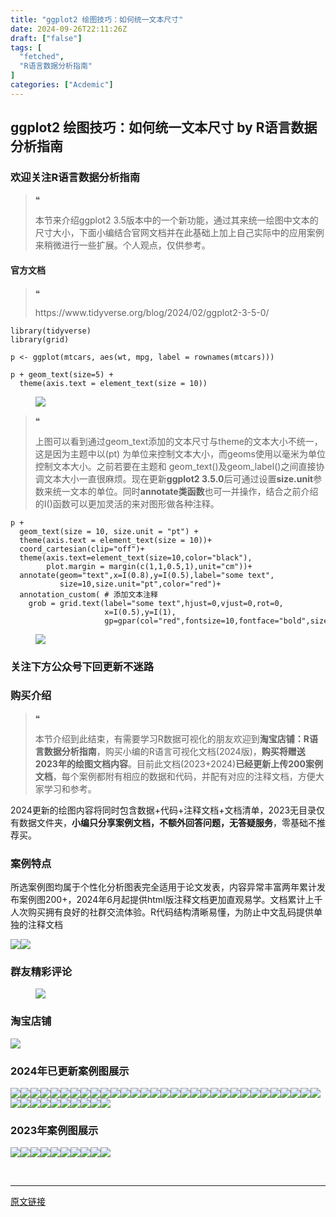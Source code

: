 ```yaml
---
title: "ggplot2 绘图技巧：如何统一文本尺寸"
date: 2024-09-26T22:11:26Z
draft: ["false"]
tags: [
  "fetched",
  "R语言数据分析指南"
]
categories: ["Acdemic"]
---
```

ggplot2 绘图技巧：如何统一文本尺寸 by R语言数据分析指南
------
<div><section data-tool="mdnice编辑器" data-website="https://www.mdnice.com"><h3 data-tool="mdnice编辑器"><span></span><span>欢迎关注R语言数据分析指南</span><span></span></h3><blockquote data-tool="mdnice编辑器"><span>❝</span><p>本节来介绍ggplot2 3.5版本中的一个新功能，通过其来统一绘图中文本的尺寸大小，下面小编结合官网文档并在此基础上加上自己实际中的应用案例来稍微进行一些扩展。个人观点，仅供参考。</p></blockquote><h4 data-tool="mdnice编辑器"><span></span><span></span><span>官方文档</span><span></span></h4><blockquote data-tool="mdnice编辑器"><span>❝</span><p>https://www.tidyverse.org/blog/2024/02/ggplot2-3-5-0/</p></blockquote><pre data-tool="mdnice编辑器"><span></span><code><span>library</span>(tidyverse)<br><span>library</span>(grid)<br></code></pre><pre data-tool="mdnice编辑器"><span></span><code>p &lt;- ggplot(mtcars, aes(wt, mpg, label = rownames(mtcars)))<br></code></pre><pre data-tool="mdnice编辑器"><span></span><code>p + geom_text(size=<span>5</span>) +<br>  theme(axis.text = element_text(size = <span>10</span>))<br></code></pre><figure data-tool="mdnice编辑器"><img data-imgfileid="100034842" data-ratio="0.6694444444444444" data-src="https://mmbiz.qpic.cn/mmbiz_png/EibnicgwScTAZK7tA0icBkaBl7HQZy1rNm3b08YoQZiam09icV0l8k1icpkGerdsw63BnaFNRerX4ibZ8jF6QJvXYWAibw/640?wx_fmt=png&amp;from=appmsg" data-type="png" data-w="1080" src="https://mmbiz.qpic.cn/mmbiz_png/EibnicgwScTAZK7tA0icBkaBl7HQZy1rNm3b08YoQZiam09icV0l8k1icpkGerdsw63BnaFNRerX4ibZ8jF6QJvXYWAibw/640?wx_fmt=png&amp;from=appmsg"></figure><blockquote data-tool="mdnice编辑器"><span>❝</span><p>上图可以看到通过geom_text添加的文本尺寸与theme的文本大小不统一，这是因为主题中以(pt) 为单位来控制文本大小，而geoms使用以毫米为单位控制文本大小。之前若要在主题和 geom_text()及geom_label()之间直接协调文本大小一直很麻烦。现在更新<strong>ggplot2 3.5.0</strong>后可通过设置<span><strong>size.unit</strong></span>参数来统一文本的单位。同时<strong>annotate类函数</strong>也可一并操作，结合之前介绍的I()函数可以更加灵活的来对图形做各种注释。</p></blockquote><pre data-tool="mdnice编辑器"><span></span><code>p +<br>  geom_text(size = <span>10</span>, size.unit = <span>"pt"</span>) +<br>  theme(axis.text = element_text(size = <span>10</span>))+<br>  coord_cartesian(clip=<span>"off"</span>)+<br>  theme(axis.text=element_text(size=<span>10</span>,color=<span>"black"</span>),<br>        plot.margin = margin(c(<span>1</span>,<span>1</span>,<span>0.5</span>,<span>1</span>),unit=<span>"cm"</span>))+<br>  annotate(geom=<span>"text"</span>,x=I(<span>0.8</span>),y=I(<span>0.5</span>),label=<span>"some text"</span>,<br>           size=<span>10</span>,size.unit=<span>"pt"</span>,color=<span>"red"</span>)+<br>  annotation_custom( <span># 添加文本注释</span><br>    grob = grid.text(label=<span>"some text"</span>,hjust=<span>0</span>,vjust=<span>0</span>,rot=<span>0</span>,<br>                     x=I(<span>0.5</span>),y=I(<span>1</span>),<br>                     gp=gpar(col=<span>"red"</span>,fontsize=<span>10</span>,fontface=<span>"bold"</span>,size.unit=<span>"pt"</span>)))<br></code></pre><figure data-tool="mdnice编辑器"><img data-imgfileid="100034843" data-ratio="0.6694444444444444" data-src="https://mmbiz.qpic.cn/mmbiz_png/EibnicgwScTAZK7tA0icBkaBl7HQZy1rNm3iaakvTyWfWLveXn3MJgAX7Eiaw8DthxpDH8FZjGicMdKCTjzsWacq4QUA/640?wx_fmt=png&amp;from=appmsg" data-type="png" data-w="1080" src="https://mmbiz.qpic.cn/mmbiz_png/EibnicgwScTAZK7tA0icBkaBl7HQZy1rNm3iaakvTyWfWLveXn3MJgAX7Eiaw8DthxpDH8FZjGicMdKCTjzsWacq4QUA/640?wx_fmt=png&amp;from=appmsg"></figure><h3 data-tool="mdnice编辑器"><span></span><span>关注下方公众号下回更新不迷路</span><span></span></h3><section><mp-common-profile data-pluginname="mpprofile" data-id="Mzg3MzQzNTYzMw==" data-headimg="http://mmbiz.qpic.cn/mmbiz_png/EibnicgwScTAZF0rpeZII9Ltl26VbVagriczTria1fib3XgjwwHEHFjPzkmGpqWDVVHBSzhENictUM2iavAKiaM5lc9USw/0?wx_fmt=png" data-nickname="R语言数据分析指南" data-alias="YanJANtwo" data-signature="R语言重症爱好者，喜欢绘制各种精美的图表，喜欢的小伙伴可以关注我，跟我一起学习" data-from="0" data-is_biz_ban="0"></mp-common-profile></section><h3 data-tool="mdnice编辑器"><span></span><span>购买介绍</span><span></span></h3><blockquote data-tool="mdnice编辑器"><span>❝</span><p>本节介绍到此结束，有需要学习R数据可视化的朋友欢迎到<strong>淘宝店铺：R语言数据分析指南</strong>，购买小编的R语言可视化文档(2024版)，<strong>购买将赠送2023年的绘图文档内容</strong>。目前此文档(2023+2024)<strong>已经更新上传200案例文档</strong>，每个案例都附有相应的数据和代码，并配有对应的注释文档，方便大家学习和参考。</p></blockquote><p data-tool="mdnice编辑器">2024更新的绘图内容将同时包含数据+代码+注释文档+文档清单，2023无目录仅有数据文件夹，<strong>小编只分享案例文档，不额外回答问题，无答疑服务</strong>，零基础不推荐买。</p><h3 data-tool="mdnice编辑器"><span></span><span>案例特点</span><span></span></h3><p data-tool="mdnice编辑器">所选案例图均属于个性化分析图表完全适用于论文发表，内容异常丰富两年累计发布案例图200+，2024年6月起提供html版注释文档更加直观易学。文档累计上千人次购买拥有良好的社群交流体验。R代码结构清晰易懂，为防止中文乱码提供单独的注释文档</p><p data-tool="mdnice编辑器"><img data-imgfileid="100034845" data-ratio="1.4953703703703705" data-src="https://mmbiz.qpic.cn/mmbiz_png/EibnicgwScTAZK7tA0icBkaBl7HQZy1rNm3p6LoW9N88YicVhbRg48MBnyuQOWLKy5VmBhz01MryiaygpMQK0xcTJvA/640?wx_fmt=png&amp;from=appmsg" data-type="png" data-w="1080" src="https://mmbiz.qpic.cn/mmbiz_png/EibnicgwScTAZK7tA0icBkaBl7HQZy1rNm3p6LoW9N88YicVhbRg48MBnyuQOWLKy5VmBhz01MryiaygpMQK0xcTJvA/640?wx_fmt=png&amp;from=appmsg"><img data-imgfileid="100034846" data-ratio="0.6481481481481481" data-src="https://mmbiz.qpic.cn/mmbiz_png/EibnicgwScTAZK7tA0icBkaBl7HQZy1rNm3c8KSnlQa15WLbPxEGfdb6aLq6OgkoohfhQEvbnDRQKJXwn3gqZtTQA/640?wx_fmt=png&amp;from=appmsg" data-type="png" data-w="1080" src="https://mmbiz.qpic.cn/mmbiz_png/EibnicgwScTAZK7tA0icBkaBl7HQZy1rNm3c8KSnlQa15WLbPxEGfdb6aLq6OgkoohfhQEvbnDRQKJXwn3gqZtTQA/640?wx_fmt=png&amp;from=appmsg"></p><h3 data-tool="mdnice编辑器"><span></span><span>群友精彩评论</span><span></span></h3><figure data-tool="mdnice编辑器"><img data-imgfileid="100034844" data-ratio="0.4546296296296296" data-src="https://mmbiz.qpic.cn/mmbiz_png/EibnicgwScTAZK7tA0icBkaBl7HQZy1rNm3GNrSUC65xFquJR7QM0eITeOuaM2xlLPHrdlTgqWvMaqEYR7rqUj2wA/640?wx_fmt=png&amp;from=appmsg" data-type="png" data-w="1080" src="https://mmbiz.qpic.cn/mmbiz_png/EibnicgwScTAZK7tA0icBkaBl7HQZy1rNm3GNrSUC65xFquJR7QM0eITeOuaM2xlLPHrdlTgqWvMaqEYR7rqUj2wA/640?wx_fmt=png&amp;from=appmsg"></figure><h3 data-tool="mdnice编辑器"><span></span><span>淘宝店铺</span><span></span></h3><p><img data-galleryid="" data-imgfileid="100019415" data-ratio="1.0210420841683367" data-s="300,640" data-src="https://mmbiz.qpic.cn/mmbiz_jpg/EibnicgwScTAbvhPDLGT8NaialEsht92PTYNJWpmVLfoYGic1uha5FyBrDCibibZCLjiazgvpT1XcdwibfVywD2el0VAgg/640?wx_fmt=jpeg" data-type="jpeg" data-w="998" src="https://mmbiz.qpic.cn/mmbiz_jpg/EibnicgwScTAbvhPDLGT8NaialEsht92PTYNJWpmVLfoYGic1uha5FyBrDCibibZCLjiazgvpT1XcdwibfVywD2el0VAgg/640?wx_fmt=jpeg"></p><h3 data-tool="mdnice编辑器"><span></span><span>2024年已更新案例图展示</span><span></span></h3><p data-tool="mdnice编辑器"><img data-imgfileid="100034848" data-ratio="0.4324074074074074" data-src="https://mmbiz.qpic.cn/mmbiz_jpg/EibnicgwScTAZK7tA0icBkaBl7HQZy1rNm33ica6JMgNOhzaggLBGRhnI65TVGhyJC32ncbOwO1rUU6h2oiaQ59wvPw/640?wx_fmt=jpeg&amp;from=appmsg" data-type="jpeg" data-w="1080" src="https://mmbiz.qpic.cn/mmbiz_jpg/EibnicgwScTAZK7tA0icBkaBl7HQZy1rNm33ica6JMgNOhzaggLBGRhnI65TVGhyJC32ncbOwO1rUU6h2oiaQ59wvPw/640?wx_fmt=jpeg&amp;from=appmsg"><img data-imgfileid="100034849" data-ratio="0.47129629629629627" data-src="https://mmbiz.qpic.cn/mmbiz_png/EibnicgwScTAZK7tA0icBkaBl7HQZy1rNm3IoBVhib4eKjJn2PYAvqlOpbkCNeACRwhWwNwXW9Tm44G6nc3KCSRCJQ/640?wx_fmt=png&amp;from=appmsg" data-type="png" data-w="1080" src="https://mmbiz.qpic.cn/mmbiz_png/EibnicgwScTAZK7tA0icBkaBl7HQZy1rNm3IoBVhib4eKjJn2PYAvqlOpbkCNeACRwhWwNwXW9Tm44G6nc3KCSRCJQ/640?wx_fmt=png&amp;from=appmsg"><img data-imgfileid="100034847" data-ratio="0.36574074074074076" data-src="https://mmbiz.qpic.cn/mmbiz_png/EibnicgwScTAZK7tA0icBkaBl7HQZy1rNm3Xn6drWxNoqFITb0PZWe0NPje5kJpTsLialqIZx3NQbJZy95FAjA3chQ/640?wx_fmt=png&amp;from=appmsg" data-type="png" data-w="1080" src="https://mmbiz.qpic.cn/mmbiz_png/EibnicgwScTAZK7tA0icBkaBl7HQZy1rNm3Xn6drWxNoqFITb0PZWe0NPje5kJpTsLialqIZx3NQbJZy95FAjA3chQ/640?wx_fmt=png&amp;from=appmsg"><img data-imgfileid="100034851" data-ratio="0.38981481481481484" data-src="https://mmbiz.qpic.cn/mmbiz_png/EibnicgwScTAZK7tA0icBkaBl7HQZy1rNm3Eb9pglV0vEia44kwicDUqHqt00Wf8cPrTdYJibJnvY2vw4gbR11otkGvw/640?wx_fmt=png&amp;from=appmsg" data-type="png" data-w="1080" src="https://mmbiz.qpic.cn/mmbiz_png/EibnicgwScTAZK7tA0icBkaBl7HQZy1rNm3Eb9pglV0vEia44kwicDUqHqt00Wf8cPrTdYJibJnvY2vw4gbR11otkGvw/640?wx_fmt=png&amp;from=appmsg"><img data-imgfileid="100034850" data-ratio="0.5305555555555556" data-src="https://mmbiz.qpic.cn/mmbiz_png/EibnicgwScTAZK7tA0icBkaBl7HQZy1rNm3siafpZSibxYBibErU91LY6TibZZmpicSff9AmGbUSSP5chRRxDKA8mtWYAg/640?wx_fmt=png&amp;from=appmsg" data-type="png" data-w="1080" src="https://mmbiz.qpic.cn/mmbiz_png/EibnicgwScTAZK7tA0icBkaBl7HQZy1rNm3siafpZSibxYBibErU91LY6TibZZmpicSff9AmGbUSSP5chRRxDKA8mtWYAg/640?wx_fmt=png&amp;from=appmsg"><img data-imgfileid="100034854" data-ratio="0.45185185185185184" data-src="https://mmbiz.qpic.cn/mmbiz_png/EibnicgwScTAZK7tA0icBkaBl7HQZy1rNm3icia3eBCCQpTfdDeJwYdicVYuLht1lus4e0Ymeq71E5qKPsKNOq7ibxNqg/640?wx_fmt=png&amp;from=appmsg" data-type="png" data-w="1080" src="https://mmbiz.qpic.cn/mmbiz_png/EibnicgwScTAZK7tA0icBkaBl7HQZy1rNm3icia3eBCCQpTfdDeJwYdicVYuLht1lus4e0Ymeq71E5qKPsKNOq7ibxNqg/640?wx_fmt=png&amp;from=appmsg"><img data-imgfileid="100034856" data-ratio="0.462037037037037" data-src="https://mmbiz.qpic.cn/mmbiz_png/EibnicgwScTAZK7tA0icBkaBl7HQZy1rNm3ib5Z1lkGTibvOnO06wiaicExPg47wY9lGmoIib974U4rr0LQRzC9Hjm84rw/640?wx_fmt=png&amp;from=appmsg" data-type="png" data-w="1080" src="https://mmbiz.qpic.cn/mmbiz_png/EibnicgwScTAZK7tA0icBkaBl7HQZy1rNm3ib5Z1lkGTibvOnO06wiaicExPg47wY9lGmoIib974U4rr0LQRzC9Hjm84rw/640?wx_fmt=png&amp;from=appmsg"><img data-imgfileid="100034853" data-ratio="0.37407407407407406" data-src="https://mmbiz.qpic.cn/mmbiz_png/EibnicgwScTAZK7tA0icBkaBl7HQZy1rNm3NTCcLucymTZ8MXalkYpxPx1EmI80JKwFyibCCQNCVibmbeEEOkn2rkAg/640?wx_fmt=png&amp;from=appmsg" data-type="png" data-w="1080" src="https://mmbiz.qpic.cn/mmbiz_png/EibnicgwScTAZK7tA0icBkaBl7HQZy1rNm3NTCcLucymTZ8MXalkYpxPx1EmI80JKwFyibCCQNCVibmbeEEOkn2rkAg/640?wx_fmt=png&amp;from=appmsg"><img data-imgfileid="100034855" data-ratio="0.3425925925925926" data-src="https://mmbiz.qpic.cn/mmbiz_png/EibnicgwScTAZK7tA0icBkaBl7HQZy1rNm37uLVdBqBXIUg66kYgPxrzfZ93ovQCRb2axfep9ia4Ue3Ptcta6YFIZg/640?wx_fmt=png&amp;from=appmsg" data-type="png" data-w="1080" src="https://mmbiz.qpic.cn/mmbiz_png/EibnicgwScTAZK7tA0icBkaBl7HQZy1rNm37uLVdBqBXIUg66kYgPxrzfZ93ovQCRb2axfep9ia4Ue3Ptcta6YFIZg/640?wx_fmt=png&amp;from=appmsg"><img data-imgfileid="100034852" data-ratio="0.47685185185185186" data-src="https://mmbiz.qpic.cn/mmbiz_png/EibnicgwScTAZK7tA0icBkaBl7HQZy1rNm3x051jchjomcZ7TTuQ500ezwoBaiasUhRwA0e4Rf7WjzwuxQ6Q8PPSkA/640?wx_fmt=png&amp;from=appmsg" data-type="png" data-w="1080" src="https://mmbiz.qpic.cn/mmbiz_png/EibnicgwScTAZK7tA0icBkaBl7HQZy1rNm3x051jchjomcZ7TTuQ500ezwoBaiasUhRwA0e4Rf7WjzwuxQ6Q8PPSkA/640?wx_fmt=png&amp;from=appmsg"><img data-imgfileid="100034858" data-ratio="0.3814814814814815" data-src="https://mmbiz.qpic.cn/mmbiz_png/EibnicgwScTAZK7tA0icBkaBl7HQZy1rNm3icaTJNoGiaa546gjOeah2b0CsNzG3ricrkbyjgpHlh9WtNV6s7m6TlWXA/640?wx_fmt=png&amp;from=appmsg" data-type="png" data-w="1080" src="https://mmbiz.qpic.cn/mmbiz_png/EibnicgwScTAZK7tA0icBkaBl7HQZy1rNm3icaTJNoGiaa546gjOeah2b0CsNzG3ricrkbyjgpHlh9WtNV6s7m6TlWXA/640?wx_fmt=png&amp;from=appmsg"><img data-imgfileid="100034857" data-ratio="0.43333333333333335" data-src="https://mmbiz.qpic.cn/mmbiz_png/EibnicgwScTAZK7tA0icBkaBl7HQZy1rNm3RXVQtnPxoNf0dzDWrhMZReW9yibsCzYVibWYcQibwOgiaaDb8R7qLWwdicw/640?wx_fmt=png&amp;from=appmsg" data-type="png" data-w="1080" src="https://mmbiz.qpic.cn/mmbiz_png/EibnicgwScTAZK7tA0icBkaBl7HQZy1rNm3RXVQtnPxoNf0dzDWrhMZReW9yibsCzYVibWYcQibwOgiaaDb8R7qLWwdicw/640?wx_fmt=png&amp;from=appmsg"><img data-imgfileid="100034860" data-ratio="0.37592592592592594" data-src="https://mmbiz.qpic.cn/mmbiz_png/EibnicgwScTAZK7tA0icBkaBl7HQZy1rNm3LsDTtJPXEEwV8OicBNN6yA96NOrMwOx360z3TFFDwQQF89xFFSL1LPA/640?wx_fmt=png&amp;from=appmsg" data-type="png" data-w="1080" src="https://mmbiz.qpic.cn/mmbiz_png/EibnicgwScTAZK7tA0icBkaBl7HQZy1rNm3LsDTtJPXEEwV8OicBNN6yA96NOrMwOx360z3TFFDwQQF89xFFSL1LPA/640?wx_fmt=png&amp;from=appmsg"><img data-imgfileid="100034861" data-ratio="0.42592592592592593" data-src="https://mmbiz.qpic.cn/mmbiz_png/EibnicgwScTAZK7tA0icBkaBl7HQZy1rNm3cZKhhufrvicmJJVXYlIXIoXOwMatYqK6RicmfpV0XoXibbNowhLvWKFAQ/640?wx_fmt=png&amp;from=appmsg" data-type="png" data-w="1080" src="https://mmbiz.qpic.cn/mmbiz_png/EibnicgwScTAZK7tA0icBkaBl7HQZy1rNm3cZKhhufrvicmJJVXYlIXIoXOwMatYqK6RicmfpV0XoXibbNowhLvWKFAQ/640?wx_fmt=png&amp;from=appmsg"><img data-imgfileid="100034859" data-ratio="0.39166666666666666" data-src="https://mmbiz.qpic.cn/mmbiz_png/EibnicgwScTAZK7tA0icBkaBl7HQZy1rNm3GD61lK9kKMiafBehrEgbojRfzDal5UnLZtubOOHVvsbwn61iaftQlLUw/640?wx_fmt=png&amp;from=appmsg" data-type="png" data-w="1080" src="https://mmbiz.qpic.cn/mmbiz_png/EibnicgwScTAZK7tA0icBkaBl7HQZy1rNm3GD61lK9kKMiafBehrEgbojRfzDal5UnLZtubOOHVvsbwn61iaftQlLUw/640?wx_fmt=png&amp;from=appmsg"><img data-imgfileid="100034863" data-ratio="0.39444444444444443" data-src="https://mmbiz.qpic.cn/mmbiz_png/EibnicgwScTAZK7tA0icBkaBl7HQZy1rNm3MUezxMIXeib9tiaS2YvHW7Pp97qn5O5ric6ibyndDo7WDpBXibGaRX4YRCQ/640?wx_fmt=png&amp;from=appmsg" data-type="png" data-w="1080" src="https://mmbiz.qpic.cn/mmbiz_png/EibnicgwScTAZK7tA0icBkaBl7HQZy1rNm3MUezxMIXeib9tiaS2YvHW7Pp97qn5O5ric6ibyndDo7WDpBXibGaRX4YRCQ/640?wx_fmt=png&amp;from=appmsg"><img data-imgfileid="100034864" data-ratio="0.4" data-src="https://mmbiz.qpic.cn/mmbiz_png/EibnicgwScTAZK7tA0icBkaBl7HQZy1rNm3dzDoosxAUEhUfA917LAjic0FbMIHTAk1IicUR9iap79fSRicxzWklsic0vQ/640?wx_fmt=png&amp;from=appmsg" data-type="png" data-w="1080" src="https://mmbiz.qpic.cn/mmbiz_png/EibnicgwScTAZK7tA0icBkaBl7HQZy1rNm3dzDoosxAUEhUfA917LAjic0FbMIHTAk1IicUR9iap79fSRicxzWklsic0vQ/640?wx_fmt=png&amp;from=appmsg"><img data-imgfileid="100034866" data-ratio="0.41759259259259257" data-src="https://mmbiz.qpic.cn/mmbiz_png/EibnicgwScTAZK7tA0icBkaBl7HQZy1rNm3kMg8NGcOMicthEVhhQjH0HBWzMnvVTnrU1K9rjxBJobX2ibXfq7C40Jw/640?wx_fmt=png&amp;from=appmsg" data-type="png" data-w="1080" src="https://mmbiz.qpic.cn/mmbiz_png/EibnicgwScTAZK7tA0icBkaBl7HQZy1rNm3kMg8NGcOMicthEVhhQjH0HBWzMnvVTnrU1K9rjxBJobX2ibXfq7C40Jw/640?wx_fmt=png&amp;from=appmsg"><img data-imgfileid="100034865" data-ratio="0.3314814814814815" data-src="https://mmbiz.qpic.cn/mmbiz_png/EibnicgwScTAZK7tA0icBkaBl7HQZy1rNm3MReMd8lP5dRlmXyTxo1ibado1JFfhvbjrnl9JTbPQE8js6nWC35owOQ/640?wx_fmt=png&amp;from=appmsg" data-type="png" data-w="1080" src="https://mmbiz.qpic.cn/mmbiz_png/EibnicgwScTAZK7tA0icBkaBl7HQZy1rNm3MReMd8lP5dRlmXyTxo1ibado1JFfhvbjrnl9JTbPQE8js6nWC35owOQ/640?wx_fmt=png&amp;from=appmsg"><img data-imgfileid="100034862" data-ratio="0.4255555555555556" data-src="https://mmbiz.qpic.cn/mmbiz_png/EibnicgwScTAZK7tA0icBkaBl7HQZy1rNm3RhzaeaCwftLgsRJ8dkJX9ZSeuxXMuYlfb2kDVA6PISKiaxibyLd43y3g/640?wx_fmt=png&amp;from=appmsg" data-type="png" data-w="900" src="https://mmbiz.qpic.cn/mmbiz_png/EibnicgwScTAZK7tA0icBkaBl7HQZy1rNm3RhzaeaCwftLgsRJ8dkJX9ZSeuxXMuYlfb2kDVA6PISKiaxibyLd43y3g/640?wx_fmt=png&amp;from=appmsg"><img data-imgfileid="100034867" data-ratio="0.4255555555555556" data-src="https://mmbiz.qpic.cn/mmbiz_png/EibnicgwScTAZK7tA0icBkaBl7HQZy1rNm3PI15njOltDBzSJ39StRIzDbjanOg8RQH9zp9KQByIKSR3sByXNQK9g/640?wx_fmt=png&amp;from=appmsg" data-type="png" data-w="900" src="https://mmbiz.qpic.cn/mmbiz_png/EibnicgwScTAZK7tA0icBkaBl7HQZy1rNm3PI15njOltDBzSJ39StRIzDbjanOg8RQH9zp9KQByIKSR3sByXNQK9g/640?wx_fmt=png&amp;from=appmsg"><img data-imgfileid="100034870" data-ratio="0.37962962962962965" data-src="https://mmbiz.qpic.cn/mmbiz_png/EibnicgwScTAZK7tA0icBkaBl7HQZy1rNm35Libr2JF7r71AoqFBGm7GFEtsdicqxCicicKSKdVoufoFTFETrH9YIqAdw/640?wx_fmt=png&amp;from=appmsg" data-type="png" data-w="1080" src="https://mmbiz.qpic.cn/mmbiz_png/EibnicgwScTAZK7tA0icBkaBl7HQZy1rNm35Libr2JF7r71AoqFBGm7GFEtsdicqxCicicKSKdVoufoFTFETrH9YIqAdw/640?wx_fmt=png&amp;from=appmsg"><img data-imgfileid="100034871" data-ratio="0.4255555555555556" data-src="https://mmbiz.qpic.cn/mmbiz_png/EibnicgwScTAZK7tA0icBkaBl7HQZy1rNm3dqBXniaCF9MVlLIcq4HxveibwLsBO2el3g2ia00dAckOCMIUyZajgzK1w/640?wx_fmt=png&amp;from=appmsg" data-type="png" data-w="900" src="https://mmbiz.qpic.cn/mmbiz_png/EibnicgwScTAZK7tA0icBkaBl7HQZy1rNm3dqBXniaCF9MVlLIcq4HxveibwLsBO2el3g2ia00dAckOCMIUyZajgzK1w/640?wx_fmt=png&amp;from=appmsg"><img data-imgfileid="100034868" data-ratio="0.4255555555555556" data-src="https://mmbiz.qpic.cn/mmbiz_png/EibnicgwScTAZK7tA0icBkaBl7HQZy1rNm3odX6lqhACIkLG3rqia9zBAWO0UhCoJHucV84WuguHL2MH36rI3lT2og/640?wx_fmt=png&amp;from=appmsg" data-type="png" data-w="900" src="https://mmbiz.qpic.cn/mmbiz_png/EibnicgwScTAZK7tA0icBkaBl7HQZy1rNm3odX6lqhACIkLG3rqia9zBAWO0UhCoJHucV84WuguHL2MH36rI3lT2og/640?wx_fmt=png&amp;from=appmsg"><img data-imgfileid="100034869" data-ratio="0.4255555555555556" data-src="https://mmbiz.qpic.cn/mmbiz_png/EibnicgwScTAZK7tA0icBkaBl7HQZy1rNm3YoE1NtsEmdAg41Elicy3vLQxojVY9pKyLLDMOSgERicJjo2ILiaWGibUEw/640?wx_fmt=png&amp;from=appmsg" data-type="png" data-w="900" src="https://mmbiz.qpic.cn/mmbiz_png/EibnicgwScTAZK7tA0icBkaBl7HQZy1rNm3YoE1NtsEmdAg41Elicy3vLQxojVY9pKyLLDMOSgERicJjo2ILiaWGibUEw/640?wx_fmt=png&amp;from=appmsg"><img data-imgfileid="100034875" data-ratio="0.4255555555555556" data-src="https://mmbiz.qpic.cn/mmbiz_png/EibnicgwScTAZK7tA0icBkaBl7HQZy1rNm3NRr9yZuriclswcoaYCdWQjd4Zto4EF3vMAkIvNsHXsKFZESWIrgod3w/640?wx_fmt=png&amp;from=appmsg" data-type="png" data-w="900" src="https://mmbiz.qpic.cn/mmbiz_png/EibnicgwScTAZK7tA0icBkaBl7HQZy1rNm3NRr9yZuriclswcoaYCdWQjd4Zto4EF3vMAkIvNsHXsKFZESWIrgod3w/640?wx_fmt=png&amp;from=appmsg"><img data-imgfileid="100034873" data-ratio="0.4255555555555556" data-src="https://mmbiz.qpic.cn/mmbiz_png/EibnicgwScTAZK7tA0icBkaBl7HQZy1rNm3nO15fIGrSaEBCVjVKRw8iadETDgJld1uQ7EJ6uw7qORicQ4lPlOyPBoQ/640?wx_fmt=png&amp;from=appmsg" data-type="png" data-w="900" src="https://mmbiz.qpic.cn/mmbiz_png/EibnicgwScTAZK7tA0icBkaBl7HQZy1rNm3nO15fIGrSaEBCVjVKRw8iadETDgJld1uQ7EJ6uw7qORicQ4lPlOyPBoQ/640?wx_fmt=png&amp;from=appmsg"><img data-imgfileid="100034872" data-ratio="0.4255555555555556" data-src="https://mmbiz.qpic.cn/mmbiz_png/EibnicgwScTAZK7tA0icBkaBl7HQZy1rNm3w8LCcqNh1UhxC7Nnd9JBNn4CJs7pjYnqndFVsgLCMB8Xfx1RapwdibA/640?wx_fmt=png&amp;from=appmsg" data-type="png" data-w="900" src="https://mmbiz.qpic.cn/mmbiz_png/EibnicgwScTAZK7tA0icBkaBl7HQZy1rNm3w8LCcqNh1UhxC7Nnd9JBNn4CJs7pjYnqndFVsgLCMB8Xfx1RapwdibA/640?wx_fmt=png&amp;from=appmsg"><img data-imgfileid="100034876" data-ratio="0.48148148148148145" data-src="https://mmbiz.qpic.cn/mmbiz_png/EibnicgwScTAZK7tA0icBkaBl7HQZy1rNm3wiayA6pbdHqbk5txAND5RbxbbLYA48zia6zOMMlrbPETYbKibn6VhicUxw/640?wx_fmt=png&amp;from=appmsg" data-type="png" data-w="1080" src="https://mmbiz.qpic.cn/mmbiz_png/EibnicgwScTAZK7tA0icBkaBl7HQZy1rNm3wiayA6pbdHqbk5txAND5RbxbbLYA48zia6zOMMlrbPETYbKibn6VhicUxw/640?wx_fmt=png&amp;from=appmsg"><img data-imgfileid="100034874" data-ratio="0.4255555555555556" data-src="https://mmbiz.qpic.cn/mmbiz_png/EibnicgwScTAZK7tA0icBkaBl7HQZy1rNm3qPZ7kudibwrByPV3q70I4oAaYCiaKSXyia0dsJhWJh1Uf0USgDfibHw6XQ/640?wx_fmt=png&amp;from=appmsg" data-type="png" data-w="900" src="https://mmbiz.qpic.cn/mmbiz_png/EibnicgwScTAZK7tA0icBkaBl7HQZy1rNm3qPZ7kudibwrByPV3q70I4oAaYCiaKSXyia0dsJhWJh1Uf0USgDfibHw6XQ/640?wx_fmt=png&amp;from=appmsg"><img data-imgfileid="100034877" data-ratio="0.4255555555555556" data-src="https://mmbiz.qpic.cn/mmbiz_png/EibnicgwScTAZK7tA0icBkaBl7HQZy1rNm3A5p2iabjf6WXc7g9Y1vae6fMYl3asCqrd9UsPic7Mf9rtHcPcbnh3RKQ/640?wx_fmt=png&amp;from=appmsg" data-type="png" data-w="900" src="https://mmbiz.qpic.cn/mmbiz_png/EibnicgwScTAZK7tA0icBkaBl7HQZy1rNm3A5p2iabjf6WXc7g9Y1vae6fMYl3asCqrd9UsPic7Mf9rtHcPcbnh3RKQ/640?wx_fmt=png&amp;from=appmsg"><img data-imgfileid="100034879" data-ratio="0.4255555555555556" data-src="https://mmbiz.qpic.cn/mmbiz_png/EibnicgwScTAZK7tA0icBkaBl7HQZy1rNm3I8vEdv6uslptDl2ibDuG8ZM8NyfuEoMHwiarKIlVJ0yGD8icjnBF1MQXg/640?wx_fmt=png&amp;from=appmsg" data-type="png" data-w="900" src="https://mmbiz.qpic.cn/mmbiz_png/EibnicgwScTAZK7tA0icBkaBl7HQZy1rNm3I8vEdv6uslptDl2ibDuG8ZM8NyfuEoMHwiarKIlVJ0yGD8icjnBF1MQXg/640?wx_fmt=png&amp;from=appmsg"><img data-imgfileid="100034880" data-ratio="0.4255555555555556" data-src="https://mmbiz.qpic.cn/mmbiz_png/EibnicgwScTAZK7tA0icBkaBl7HQZy1rNm3uHK4qe5EYS0vvNyaLIqaj2gRgbpBgUbSWticc5B22ZvNdZbP7JrDxKA/640?wx_fmt=png&amp;from=appmsg" data-type="png" data-w="900" src="https://mmbiz.qpic.cn/mmbiz_png/EibnicgwScTAZK7tA0icBkaBl7HQZy1rNm3uHK4qe5EYS0vvNyaLIqaj2gRgbpBgUbSWticc5B22ZvNdZbP7JrDxKA/640?wx_fmt=png&amp;from=appmsg"><img data-imgfileid="100034881" data-ratio="0.4255555555555556" data-src="https://mmbiz.qpic.cn/mmbiz_png/EibnicgwScTAZK7tA0icBkaBl7HQZy1rNm3OAghI0j3Ve775aRDibKDQSCib5B4Lj4TvtQQTIwg9jPxMkSE4Dydvv2g/640?wx_fmt=png&amp;from=appmsg" data-type="png" data-w="900" src="https://mmbiz.qpic.cn/mmbiz_png/EibnicgwScTAZK7tA0icBkaBl7HQZy1rNm3OAghI0j3Ve775aRDibKDQSCib5B4Lj4TvtQQTIwg9jPxMkSE4Dydvv2g/640?wx_fmt=png&amp;from=appmsg"><img data-imgfileid="100034878" data-ratio="0.4255555555555556" data-src="https://mmbiz.qpic.cn/mmbiz_png/EibnicgwScTAZK7tA0icBkaBl7HQZy1rNm37PibUHvleLEicJicrN6PF9wmkcn0Ox7tuX9U8WZyrsTm2nx2C435ib6QIA/640?wx_fmt=png&amp;from=appmsg" data-type="png" data-w="900" src="https://mmbiz.qpic.cn/mmbiz_png/EibnicgwScTAZK7tA0icBkaBl7HQZy1rNm37PibUHvleLEicJicrN6PF9wmkcn0Ox7tuX9U8WZyrsTm2nx2C435ib6QIA/640?wx_fmt=png&amp;from=appmsg"><img data-imgfileid="100034882" data-ratio="0.4255555555555556" data-src="https://mmbiz.qpic.cn/mmbiz_png/EibnicgwScTAZK7tA0icBkaBl7HQZy1rNm3V2UiaXECmst8bHM1ypruibsz7Qy0YyMwqqaAic7gLCUtrlFvBMTpcC1Gw/640?wx_fmt=png&amp;from=appmsg" data-type="png" data-w="900" src="https://mmbiz.qpic.cn/mmbiz_png/EibnicgwScTAZK7tA0icBkaBl7HQZy1rNm3V2UiaXECmst8bHM1ypruibsz7Qy0YyMwqqaAic7gLCUtrlFvBMTpcC1Gw/640?wx_fmt=png&amp;from=appmsg"><img data-imgfileid="100034886" data-ratio="0.4255555555555556" data-src="https://mmbiz.qpic.cn/mmbiz_png/EibnicgwScTAZK7tA0icBkaBl7HQZy1rNm3NicPtpOgibQd0R9Fqp3VYyIiaAhKwae3Px7KM2Qx9UVdncH7NMVBHsbfQ/640?wx_fmt=png&amp;from=appmsg" data-type="png" data-w="900" src="https://mmbiz.qpic.cn/mmbiz_png/EibnicgwScTAZK7tA0icBkaBl7HQZy1rNm3NicPtpOgibQd0R9Fqp3VYyIiaAhKwae3Px7KM2Qx9UVdncH7NMVBHsbfQ/640?wx_fmt=png&amp;from=appmsg"><img data-imgfileid="100034883" data-ratio="0.4255555555555556" data-src="https://mmbiz.qpic.cn/mmbiz_png/EibnicgwScTAZK7tA0icBkaBl7HQZy1rNm3zUmgOK6HjDAxILW3o2OYdZjW3uScqDGB5lxicFB1UkhKibubnvJibJo3w/640?wx_fmt=png&amp;from=appmsg" data-type="png" data-w="900" src="https://mmbiz.qpic.cn/mmbiz_png/EibnicgwScTAZK7tA0icBkaBl7HQZy1rNm3zUmgOK6HjDAxILW3o2OYdZjW3uScqDGB5lxicFB1UkhKibubnvJibJo3w/640?wx_fmt=png&amp;from=appmsg"><img data-imgfileid="100034884" data-ratio="0.4255555555555556" data-src="https://mmbiz.qpic.cn/mmbiz_png/EibnicgwScTAZK7tA0icBkaBl7HQZy1rNm3jbxUzcFyVQjET32iaznxicS9awpqN0fBMxG3Hib1sxI67eRDBLJteU8ug/640?wx_fmt=png&amp;from=appmsg" data-type="png" data-w="900" src="https://mmbiz.qpic.cn/mmbiz_png/EibnicgwScTAZK7tA0icBkaBl7HQZy1rNm3jbxUzcFyVQjET32iaznxicS9awpqN0fBMxG3Hib1sxI67eRDBLJteU8ug/640?wx_fmt=png&amp;from=appmsg"><img data-imgfileid="100034885" data-ratio="0.4255555555555556" data-src="https://mmbiz.qpic.cn/mmbiz_png/EibnicgwScTAZK7tA0icBkaBl7HQZy1rNm3knjq5LHhyFzbAJ5cv98iaDQdpJHuEsCWt2iacdFxwG4jscXS4p4FJRxA/640?wx_fmt=png&amp;from=appmsg" data-type="png" data-w="900" src="https://mmbiz.qpic.cn/mmbiz_png/EibnicgwScTAZK7tA0icBkaBl7HQZy1rNm3knjq5LHhyFzbAJ5cv98iaDQdpJHuEsCWt2iacdFxwG4jscXS4p4FJRxA/640?wx_fmt=png&amp;from=appmsg"><img data-imgfileid="100034891" data-ratio="0.44907407407407407" data-src="https://mmbiz.qpic.cn/mmbiz_png/EibnicgwScTAZK7tA0icBkaBl7HQZy1rNm34YjeT11JHZxonnbkvuLy1pjx9ThNfaYTwTCUicrzAEgStllkMOchQuA/640?wx_fmt=png&amp;from=appmsg" data-type="png" data-w="1080" src="https://mmbiz.qpic.cn/mmbiz_png/EibnicgwScTAZK7tA0icBkaBl7HQZy1rNm34YjeT11JHZxonnbkvuLy1pjx9ThNfaYTwTCUicrzAEgStllkMOchQuA/640?wx_fmt=png&amp;from=appmsg"></p><h3 data-tool="mdnice编辑器"><span></span><span>2023年案例图展示</span><span></span></h3><p data-tool="mdnice编辑器"><img data-imgfileid="100034890" data-ratio="0.4255555555555556" data-src="https://mmbiz.qpic.cn/mmbiz_png/EibnicgwScTAZK7tA0icBkaBl7HQZy1rNm39cibdmEibf4xFpeaZQAM0pv593OHPHvlIoQUYEIuLYlfj4ibxLGvbvDrg/640?wx_fmt=png&amp;from=appmsg" data-type="png" data-w="900" src="https://mmbiz.qpic.cn/mmbiz_png/EibnicgwScTAZK7tA0icBkaBl7HQZy1rNm39cibdmEibf4xFpeaZQAM0pv593OHPHvlIoQUYEIuLYlfj4ibxLGvbvDrg/640?wx_fmt=png&amp;from=appmsg"><img data-imgfileid="100034887" data-ratio="0.4255555555555556" data-src="https://mmbiz.qpic.cn/mmbiz_png/EibnicgwScTAZK7tA0icBkaBl7HQZy1rNm3tIpo4onz8c7UMqHqmAFION7eKR7LVib8NPj9gDTZxP21R6icAQCbrowg/640?wx_fmt=png&amp;from=appmsg" data-type="png" data-w="900" src="https://mmbiz.qpic.cn/mmbiz_png/EibnicgwScTAZK7tA0icBkaBl7HQZy1rNm3tIpo4onz8c7UMqHqmAFION7eKR7LVib8NPj9gDTZxP21R6icAQCbrowg/640?wx_fmt=png&amp;from=appmsg"><img data-imgfileid="100034888" data-ratio="0.4255555555555556" data-src="https://mmbiz.qpic.cn/mmbiz_png/EibnicgwScTAZK7tA0icBkaBl7HQZy1rNm3WCNpTmtHHu0csELhQMyOibmjFSC0CQt2epBdGXEpnSrGHXRxUab1cgA/640?wx_fmt=png&amp;from=appmsg" data-type="png" data-w="900" src="https://mmbiz.qpic.cn/mmbiz_png/EibnicgwScTAZK7tA0icBkaBl7HQZy1rNm3WCNpTmtHHu0csELhQMyOibmjFSC0CQt2epBdGXEpnSrGHXRxUab1cgA/640?wx_fmt=png&amp;from=appmsg"><img data-imgfileid="100034889" data-ratio="0.4255555555555556" data-src="https://mmbiz.qpic.cn/mmbiz_png/EibnicgwScTAZK7tA0icBkaBl7HQZy1rNm31CWDe7KhcrmmBMuRMUq4wT4C5L4ykZXRaoTmHibDP6HGg0AShx9FV0g/640?wx_fmt=png&amp;from=appmsg" data-type="png" data-w="900" src="https://mmbiz.qpic.cn/mmbiz_png/EibnicgwScTAZK7tA0icBkaBl7HQZy1rNm31CWDe7KhcrmmBMuRMUq4wT4C5L4ykZXRaoTmHibDP6HGg0AShx9FV0g/640?wx_fmt=png&amp;from=appmsg"><img data-imgfileid="100034892" data-ratio="0.4255555555555556" data-src="https://mmbiz.qpic.cn/mmbiz_png/EibnicgwScTAZK7tA0icBkaBl7HQZy1rNm3JG92Gl6AanV1dHtq749icOgWPhXY1Lc1OgldcyEcBLNO6kr7icObibDcQ/640?wx_fmt=png&amp;from=appmsg" data-type="png" data-w="900" src="https://mmbiz.qpic.cn/mmbiz_png/EibnicgwScTAZK7tA0icBkaBl7HQZy1rNm3JG92Gl6AanV1dHtq749icOgWPhXY1Lc1OgldcyEcBLNO6kr7icObibDcQ/640?wx_fmt=png&amp;from=appmsg"><img data-imgfileid="100034893" data-ratio="0.4255555555555556" data-src="https://mmbiz.qpic.cn/mmbiz_png/EibnicgwScTAZK7tA0icBkaBl7HQZy1rNm3IyzmcGYkElqiaKTXG6E7MPDOjZm8kNXialskIwJic4MicvOialNl1ZZbGSQ/640?wx_fmt=png&amp;from=appmsg" data-type="png" data-w="900" src="https://mmbiz.qpic.cn/mmbiz_png/EibnicgwScTAZK7tA0icBkaBl7HQZy1rNm3IyzmcGYkElqiaKTXG6E7MPDOjZm8kNXialskIwJic4MicvOialNl1ZZbGSQ/640?wx_fmt=png&amp;from=appmsg"><img data-imgfileid="100034895" data-ratio="0.4255555555555556" data-src="https://mmbiz.qpic.cn/mmbiz_png/EibnicgwScTAZK7tA0icBkaBl7HQZy1rNm3pj0aXJ1bib5fTIZtuPdxicgdFLpTz4jaH5EIIQv0f8buuEV53kQxicVfg/640?wx_fmt=png&amp;from=appmsg" data-type="png" data-w="900" src="https://mmbiz.qpic.cn/mmbiz_png/EibnicgwScTAZK7tA0icBkaBl7HQZy1rNm3pj0aXJ1bib5fTIZtuPdxicgdFLpTz4jaH5EIIQv0f8buuEV53kQxicVfg/640?wx_fmt=png&amp;from=appmsg"><img data-imgfileid="100034896" data-ratio="0.4255555555555556" data-src="https://mmbiz.qpic.cn/mmbiz_png/EibnicgwScTAZK7tA0icBkaBl7HQZy1rNm3rG7K7yvEHnKnXoIEicflJb14Hy7MI1ZOBNTpMOLcbDR1ibYZYCXZzzOw/640?wx_fmt=png&amp;from=appmsg" data-type="png" data-w="900" src="https://mmbiz.qpic.cn/mmbiz_png/EibnicgwScTAZK7tA0icBkaBl7HQZy1rNm3rG7K7yvEHnKnXoIEicflJb14Hy7MI1ZOBNTpMOLcbDR1ibYZYCXZzzOw/640?wx_fmt=png&amp;from=appmsg"><img data-imgfileid="100034894" data-ratio="0.4255555555555556" data-src="https://mmbiz.qpic.cn/mmbiz_png/EibnicgwScTAZK7tA0icBkaBl7HQZy1rNm3eicyWNQH4WbNVJLXRhj9NdiayYuB2VXTtPpXZbURkdCoQkwY17ryjoCw/640?wx_fmt=png&amp;from=appmsg" data-type="png" data-w="900" src="https://mmbiz.qpic.cn/mmbiz_png/EibnicgwScTAZK7tA0icBkaBl7HQZy1rNm3eicyWNQH4WbNVJLXRhj9NdiayYuB2VXTtPpXZbURkdCoQkwY17ryjoCw/640?wx_fmt=png&amp;from=appmsg"><img data-imgfileid="100034901" data-ratio="0.6175925925925926" data-src="https://mmbiz.qpic.cn/mmbiz_png/EibnicgwScTAZK7tA0icBkaBl7HQZy1rNm3lmibiaOMzDVfmvR0Xk03CDnsZicTh6DUgQkdibLF2KYiaDtjEgsVfPibMg4A/640?wx_fmt=png&amp;from=appmsg" data-type="png" data-w="1080" src="https://mmbiz.qpic.cn/mmbiz_png/EibnicgwScTAZK7tA0icBkaBl7HQZy1rNm3lmibiaOMzDVfmvR0Xk03CDnsZicTh6DUgQkdibLF2KYiaDtjEgsVfPibMg4A/640?wx_fmt=png&amp;from=appmsg"></p></section><p><br></p><p><mp-style-type data-value="3"></mp-style-type></p></div>  
<hr>
<a href="https://mp.weixin.qq.com/s/hX5DwC0GVfBcYK0SVmiUWQ",target="_blank" rel="noopener noreferrer">原文链接</a>
